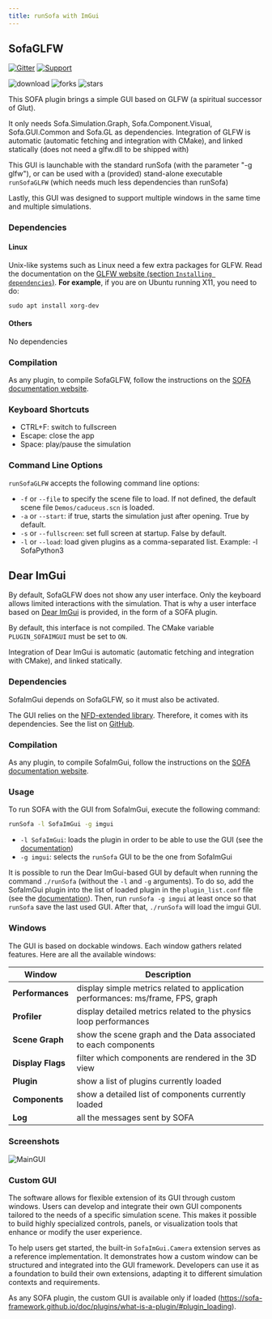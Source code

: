```yaml
---
title: runSofa with ImGui
---
```


## SofaGLFW

[![Gitter](https://img.shields.io/badge/chat-on_Gitter-ff69b4.svg)](https://app.gitter.im/#/room/#sofa-framework_sofa:gitter.im)
[![Support](https://img.shields.io/badge/support-on_GitHub_Discussions-blue.svg)](https://github.com/sofa-framework/sofa/discussions/categories/sofaglfw-imgui)

![download](https://img.shields.io/github/downloads/sofa-framework/SofaGLFW/total.svg)
![forks](https://img.shields.io/github/forks/sofa-framework/SofaGLFW.svg)
![stars](https://img.shields.io/github/stars/sofa-framework/SofaGLFW.svg)

This SOFA plugin brings a simple GUI based on GLFW (a spiritual successor of Glut).

It only needs Sofa.Simulation.Graph, Sofa.Component.Visual, Sofa.GUI.Common and Sofa.GL as dependencies.
Integration of GLFW is automatic (automatic fetching and integration with CMake), and linked statically (does not need a glfw.dll to be shipped with)

This GUI is launchable with the standard runSofa (with the parameter "-g glfw"), or can be used with a (provided) stand-alone executable `runSofaGLFW` (which needs much less dependencies than runSofa)

Lastly, this GUI was designed to support multiple windows in the same time and multiple simulations. 

### Dependencies

#### Linux

Unix-like systems such as Linux need a few extra packages for GLFW. Read the documentation on the [GLFW website (section `Installing dependencies`)](https://www.glfw.org/docs/latest/compile_guide.html).
**For example**, if you are on Ubuntu running X11, you need to do:

```
sudo apt install xorg-dev
```


#### Others

No dependencies


### Compilation

As any plugin, to compile SofaGLFW, follow the instructions on the [SOFA documentation website](https://www.sofa-framework.org/community/doc/plugins/build-a-plugin-from-sources/).

### Keyboard Shortcuts

* CTRL+F: switch to fullscreen
* Escape: close the app
* Space: play/pause the simulation

### Command Line Options

`runSofaGLFW` accepts the following command line options:
* `-f` or `--file` to specify the scene file to load. If not defined, the default scene file `Demos/caduceus.scn` is loaded.
* `-a` or `--start`: if true, starts the simulation just after opening. True by default.
* `-s` or `--fullscreen`: set full screen at startup. False by default.
* `-l` or `--load`: load given plugins as a comma-separated list. Example: -l SofaPython3

## Dear ImGui

By default, SofaGLFW does not show any user interface.
Only the keyboard allows limited interactions with the simulation.
That is why a user interface based on [Dear ImGui](https://github.com/ocornut/imgui) is provided, in the form of a SOFA plugin.

By default, this interface is not compiled.
The CMake variable `PLUGIN_SOFAIMGUI` must be set to `ON`.

Integration of Dear ImGui is automatic (automatic fetching and integration with CMake), and linked statically.

### Dependencies

SofaImGui depends on SofaGLFW, so it must also be activated.

The GUI relies on the [NFD-extended library](https://github.com/btzy/nativefiledialog-extended).
Therefore, it comes with its dependencies. See the list on [GitHub](https://github.com/btzy/nativefiledialog-extended#dependencies).

### Compilation

As any plugin, to compile SofaImGui, follow the instructions on the [SOFA documentation website](https://www.sofa-framework.org/community/doc/plugins/build-a-plugin-from-sources/).

### Usage

To run SOFA with the GUI from SofaImGui, execute the following command:

```bash
runSofa -l SofaImGui -g imgui
```

- `-l SofaImGui`: loads the plugin in order to be able to use the GUI (see the [documentation](https://www.sofa-framework.org/community/doc/plugins/what-is-a-plugin/))
- `-g imgui`: selects the `runSofa` GUI to be the one from SofaImGui

It is possible to run the Dear ImGui-based GUI by default when running the command `./runSofa` (without the `-l` and `-g` arguments). To do so, add the SofaImGui plugin into the list of loaded plugin in the `plugin_list.conf` file (see the [documentation](https://www.sofa-framework.org/community/doc/plugins/what-is-a-plugin/)). Then, run `runSofa -g imgui` at least once so that `runSofa` save the last used GUI. After that, `./runSofa` will load the imgui GUI.

### Windows

The GUI is based on dockable windows.
Each window gathers related features.
Here are all the available windows:

| Window            | Description                                                                      |
|-------------------|----------------------------------------------------------------------------------|
| __Performances__  | display simple metrics related to application performances: ms/frame, FPS, graph |
| __Profiler__      | display detailed metrics related to the physics loop performances                |
| __Scene Graph__   | show the scene graph and the Data associated to each components                  |
| __Display Flags__ | filter which components are rendered in the 3D view                              |
| __Plugin__        | show a list of plugins currently loaded                                          |
| __Components__    | show a detailed list of components currently loaded                              |
| __Log__           | all the messages sent by SOFA                                                    |

### Screenshots

![MainGUI](doc/screenshot.png)

### Custom GUI

The software allows for flexible extension of its GUI through custom windows.
Users can develop and integrate their own GUI components tailored to the needs of a specific simulation scene.
This makes it possible to build highly specialized controls, panels, or visualization tools that enhance or modify the user experience.

To help users get started, the built-in `SofaImGui.Camera` extension serves as a reference implementation.
It demonstrates how a custom window can be structured and integrated into the GUI framework.
Developers can use it as a foundation to build their own extensions, adapting it to different simulation contexts and requirements.

As any SOFA plugin, the custom GUI is available only if loaded (https://sofa-framework.github.io/doc/plugins/what-is-a-plugin/#plugin_loading).
